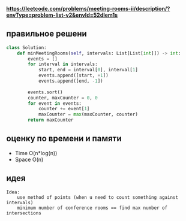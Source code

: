 **https://leetcode.com/problems/meeting-rooms-ii/description/?envType=problem-list-v2&envId=52dlem1s**

## правильное решени
```python
class Solution:
    def minMeetingRooms(self, intervals: List[List[int]]) -> int:
        events = []
        for interval in intervals:
            start, end = interval[0], interval[1]
            events.append([start, +1])
            events.append([end, -1])
        
        events.sort()
        counter, maxCounter = 0, 0
        for event in events:
            counter += event[1]
            maxCounter = max(maxCounter, counter)
        return maxCounter
```

## оценку по времени и памяти
- Time O(n*log(n))
- Space O(n)

## идея
```text
Idea:
    use method of points (when u need to count something against intervals)
    minimum number of conference rooms == find max number of intersections
```